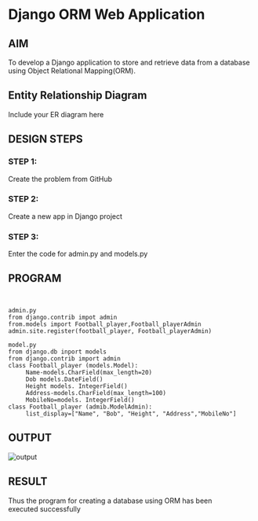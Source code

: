 # Django ORM Web Application

## AIM
To develop a Django application to store and retrieve data from a database using Object Relational Mapping(ORM).

## Entity Relationship Diagram

Include your ER diagram here

## DESIGN STEPS

### STEP 1:
Create the problem from GitHub
### STEP 2:
Create a new app in Django project
### STEP 3:

Enter the code for admin.py and models.py 

## PROGRAM

```


admin.py
from django.contrib impot admin
from.models import Football_player,Football_playerAdmin
admin.site.register(football_player, Football_playerAdmin)

model.py
from django.db inport models
from django.contrib import admin
class Football_player (models.Model):
     Name-models.CharField(max_length=20)
     Dob models.DateField()
     Height models. IntegerField()
     Address-models.CharField(max_length=100)
     MobileNo=models. IntegerField()
class Football_player (admib.ModelAdmin):
     list_display=["Name", "Bob", "Height", "Address","MobileNo"]
```

## OUTPUT

![output](https://github.com/karthiksec/django-orm-app/assets/147473368/b973b0de-77e4-46df-bfb8-00e6f206a66f)

## RESULT
Thus the program for creating a database using ORM has been executed successfully
